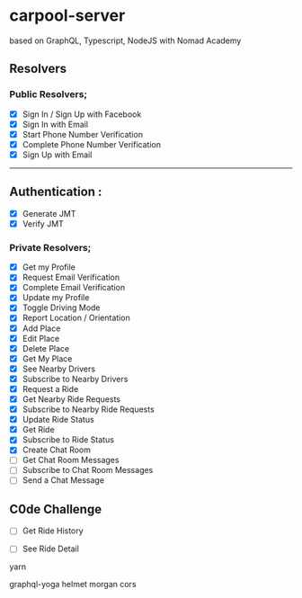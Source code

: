 # carpool-server

  based on GraphQL, Typescript, NodeJS with Nomad Academy

## Resolvers

### Public Resolvers;
- [x] Sign In / Sign Up with Facebook
- [x] Sign In with Email
- [x] Start Phone Number Verification
- [x] Complete Phone Number Verification
- [x] Sign Up with Email

-----

## Authentication :

- [x] Generate JMT
- [x] Verify JMT

### Private Resolvers;

- [x] Get my Profile
- [x] Request Email Verification
- [x] Complete Email Verification
- [x] Update my Profile
- [x] Toggle Driving Mode
- [x] Report Location / Orientation
- [x] Add Place
- [x] Edit Place
- [x] Delete Place
- [x] Get My Place
- [x] See Nearby Drivers
- [x] Subscribe to Nearby Drivers
- [x] Request a Ride
- [x] Get Nearby Ride Requests
- [x] Subscribe to Nearby Ride Requests
- [x] Update Ride Status
- [x] Get Ride
- [x] Subscribe to Ride Status
- [x] Create Chat Room
- [ ] Get Chat Room Messages
- [ ] Subscribe to Chat Room Messages
- [ ] Send a Chat Message

## C0de Challenge

- [ ] Get Ride History
- [ ] See Ride Detail


yarn

graphql-yoga
helmet morgan cors


